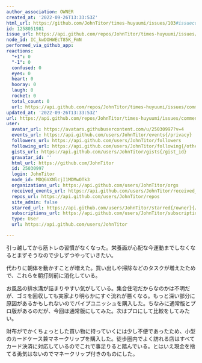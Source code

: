 ```yaml
---
author_association: OWNER
created_at: '2022-09-26T13:33:53Z'
html_url: https://github.com/JohnTitor/times-huyuumi/issues/103#issuecomment-1258051981
id: 1258051981
issue_url: https://api.github.com/repos/JohnTitor/times-huyuumi/issues/103
node_id: IC_kwDOHWEcT85K_FmN
performed_via_github_app: 
reactions:
  "+1": 0
  "-1": 0
  confused: 0
  eyes: 0
  heart: 0
  hooray: 0
  laugh: 0
  rocket: 0
  total_count: 0
  url: https://api.github.com/repos/JohnTitor/times-huyuumi/issues/comments/1258051981/reactions
updated_at: '2022-09-26T13:33:53Z'
url: https://api.github.com/repos/JohnTitor/times-huyuumi/issues/comments/1258051981
user:
  avatar_url: https://avatars.githubusercontent.com/u/25030997?v=4
  events_url: https://api.github.com/users/JohnTitor/events{/privacy}
  followers_url: https://api.github.com/users/JohnTitor/followers
  following_url: https://api.github.com/users/JohnTitor/following{/other_user}
  gists_url: https://api.github.com/users/JohnTitor/gists{/gist_id}
  gravatar_id: ''
  html_url: https://github.com/JohnTitor
  id: 25030997
  login: JohnTitor
  node_id: MDQ6VXNlcjI1MDMwOTk3
  organizations_url: https://api.github.com/users/JohnTitor/orgs
  received_events_url: https://api.github.com/users/JohnTitor/received_events
  repos_url: https://api.github.com/users/JohnTitor/repos
  site_admin: false
  starred_url: https://api.github.com/users/JohnTitor/starred{/owner}{/repo}
  subscriptions_url: https://api.github.com/users/JohnTitor/subscriptions
  type: User
  url: https://api.github.com/users/JohnTitor

---
```

引っ越してから筋トレの習慣がなくなった。栄養面が心配な今運動までしなくなるとまずそうなので少しずつやっていきたい。

代わりに朝体を動かすことが増えた。買い出しや掃除などのタスクが増えたためで、これらを朝打刻前に消化している。

お風呂の排水溝が詰まりやすい気がしている。集合住宅だからなのかは不明だが、ゴミを回収しても実家より明らかにすぐ流れが悪くなる。もっと深い部分に原因があるかもしれないのでパイプユニッシュを購入した。ちなみに通常版とプロ版があるのだが、今回は通常版にしてみた。次はプロにして比較をしてみたい。

財布がでかくちょっとした買い物に持っていくには少し不便であったため、小型のカードケース兼マネークリップを購入した。徒歩圏内でよく訪れる店はすべてカード決済に対応しているのでこれで事足りると踏んでいる。とはいえ現金を捨てる勇気はないのでマネークリップ付きのものにした。